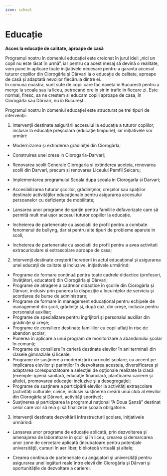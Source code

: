 ```yaml
---
icon: school
---
```


# Educație

**Acces la educaţie de calitate, aproape de casă**

Programul nostru în domeniul educaţiei este creionat în jurul ideii „nici un copil nu este lăsat ȋn urmă”, iar pentru ca acest mesaj să devină o realitate, vom pune în aplicare toate iniţiativele necesare pentru a garanta accesul tuturor copiilor din Ciorogârla şi Dârvari la o educație de calitate, aproape de casă și adaptată nevoilor fiecăruia dintre ei.  
In comuna noastra, sunt sute de copii care fac naveta in Bucuresti pentru a merge la scoala sau la liceu, petrecand ore in sir in trafic in fiecare zi. Este normal, firesc, sa ne crestem si educam copiii aproape de casa, în Ciorogârla sau Dârvari, nu în București.

Programul nostru în domeniul educației este structurat pe trei tipuri de intervenţii:

1. Intervenţii destinate asigurării accesului la educaţie a tuturor copiilor, inclusiv la educaţie preşcolara (educaţie timpurie), iar iniţiativele vor urmări:

- Modernizarea şi extinderea grădiniţei din Ciorogârla;  
- Construirea unei crese in Ciorogarla-Darvari;  
- Renovarea scolii Generale Ciorogarla si extinderea aceteia, renovarea scolii din Darvari, precum si renovarea Liceului Pamfil Seicaru;

- Implementarea programului Scoala dupa scoala in Ciorogarla si Darvari;

- Accesibilizarea tuturor şcolilor, grădiniţelor, creşelor sau spaţiilor destinate activităţilor educaţionale pentru asigurarea accesului persoanelor cu deficienţe de mobilitate;

- Lansarea unor programe de sprijin pentru familiile defavorizate care să permită mult mai uşor accesul tuturor copiilor la educaţie.

- Incheierea de parteneriate cu asociatii de profil pentru a combate fenomenul de bullyng, dar si pentru alte tipuri de probleme aparute in scoli,

- Incheierea de parteneriate cu asociatii de profil pentru a avea activitati extracuriculare si extrascolare aproape de casa;

2. Intervenţii destinate creşterii ȋncrederii ȋn actul educaţional şi asigurarea unei educaţii de calitate şi incluzive, iniţiativele urmărind:

- Programe de formare continuă pentru toate cadrele didactice (profesori, ȋnvăţători, educatori) din Ciorogârla şi Dârvari;  
- Programe de atragere a cadrelor didactice ȋn şcolile din Ciorogârla şi Dârvari, inclusiv prin punerea la dispoziţie a locuinţelor de serviciu şi acordarea de burse de administrare;  
- Programe de formare ȋn management educaţional pentru echipele de management din şcoli, grădiniţe şi, după caz, din creşe, inclusiv pentru personalul auxiliar;  
- Programe de specializare pentru ȋngrijitori şi personalul auxiliar din grădiniţe şi creşe;  
- Programe de consiliere destinate familiilor cu copii aflaţi ȋn risc de abandon şcolar;  
- Punerea ȋn aplicare a unui program de monitorizare a abandonului şcolar ȋn comună;  
- Programe de consiliere ȋn carieră destinate elevilor ȋn ani terminali din clasele gimnaziale şi liceale;  
- Programe de susţinere a modernizării curriculei şcolare, cu accent pe implicarea elevilor şi parintilor ȋn dezvoltarea acesteia, diversificarea şi adaptarea corespunzătoare a selecţiei de opţionale realizate la clasă (exemple: igienă sanitară, educaţie financiară, planficarea carierei şi altele), promovarea educaţiei incluzive şi a desegregaţiei;  
- Programe de susţinere a participării elevilor la activităţi extraşcolare (activităţi culturale, civice, inclusiv susţinerea creării unui club al elevilor din Ciorogârla şi Dârvari, activităţi sportive);  
- Susţinerea şi participarea la programul naţional “A Doua Şansă” destinat celor care vor să reia şi să finalizeze şcoala obligatorie.

3. Intervenţii destinate dezvoltării infrastructurii şcolare, iniţiativele urmărind:

- Lansarea unor programe de educaţie aplicată, prin dezvoltarea şi amenajarea de laboratoare ȋn şcoli şi ȋn liceu, crearea şi demarcarea unor zone de cercetare aplicată (incubatoare pentru potenţiale universităţi), cursuri ȋn aer liber, bibliotecă virtuală şi altele;

- Crearea continua de parteneriate cu angajatori şi universităţi pentru asigurarea unei legături reale ȋntre elevii din Ciorogârla şi Dârvari şi oportunităţile de dezvoltare a carierei.
